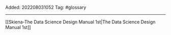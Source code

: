 Added: 202208031052
Tag: #glossary


___
[[Skiena-The Data Science  Design Manual 1st|The Data Science Design Manual 1st]]